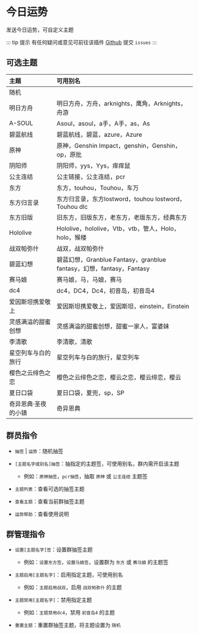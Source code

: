 # 今日运势

发送今日运势，可自定义主题

::: tip 提示
有任何疑问或意见可前往该插件 [Github](https://github.com/SonderXiaoming/huannai_plugin_fortune) 提交 `issues`
:::

## 可选主题

| 主题               | 可用别名             |
| :----------------- | :------------------- |
| 随机                |                     |
| 明日方舟            | 明日方舟，方舟，arknights，鹰角，Arknights，舟游 |
| A-SOUL              | Asoul，asoul，a手，A手，as，As |
| 碧蓝航线            | 碧蓝航线，碧蓝，azure，Azure |
| 原神                | 原神，Genshin Impact，genshin，Genshin，op，原批  |
| 阴阳师              | 阴阳师，yys，Yys，痒痒鼠 |
| 公主连结            | 公主链接，公主连结，pcr |
| 东方                | 东方，touhou，Touhou，车万 |
| 东方归言录          | 东方归言录，东方lostword，touhou lostword，Touhou dlc |
| 东方旧版            | 旧东方，旧版东方，老东方，老版东方，经典东方 |
| Hololive            | Hololive，hololive，Vtb，vtb，管人，Holo，holo，猴楼 |
| 战双帕弥什          | 战双，战双帕弥什 |
| 碧蓝幻想            | 碧蓝幻想，Granblue Fantasy，granblue fantasy，幻想，fantasy，Fantasy |
| 赛马娘              | 赛马娘，马，马娘，赛马 |
| dc4                 | dc4，DC4，Dc4，初音岛，初音岛4 |
| 爱因斯坦携爱敬上    | 爱因斯坦携爱敬上，爱因斯坦，einstein，Einstein |
| 灵感满溢的甜蜜创想  | 灵感满溢的甜蜜创想，甜蜜一家人，富婆妹 |
| 李清歌             | 李清歌，清歌 |
| 星空列车与白的旅行  | 星空列车与白的旅行，星空列车  |
| 樱色之云绯色之恋    | 樱色之云绯色之恋，樱云之恋，樱云绯恋，樱云 |
| 夏日口袋            | 夏日口袋，夏兜，sp，SP |
| 奇异恩典·圣夜的小镇 | 奇异恩典 |
 
## 群员指令

- `抽签` | `运势`：随机抽签

- `[主题名字或别名]抽签`：抽指定的主题签，可使用别名，群内需开启该主题

    - 例如：`原神抽签`，`pcr抽签`，抽取 `原神` 或 `公主连结` 主题签

- `主题列表`：查看可选的抽签主题
- `查看主题`：查看当前群抽签主题
- `运势帮助`：查看使用说明

## 群管理指令

- `设置[主题名字]签`：设置群抽签主题

  - 例如：`设置东方签`，`设置马娘签`，设置群为 `东方` 或 `赛马娘` 的主题签

- `主题启用[主题名字]`：启用指定主题，可使用别名

  - 例如：`主题启用战双`，启用 `战双帕弥什` 的主题

- `主题禁用[主题名字]`：禁用指定主题

  - 例如：`主题禁用dc4`，禁用 `初音岛4` 的主题

- `重置主题`：重置群抽签主题，将主题设置为 `随机`
